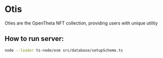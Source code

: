 # Otis
Oties are the OpenTheta NFT collection, providing users with unique utility

## How to run server:
```bash
node --loader ts-node/esm src/database/setupScheme.ts

```
